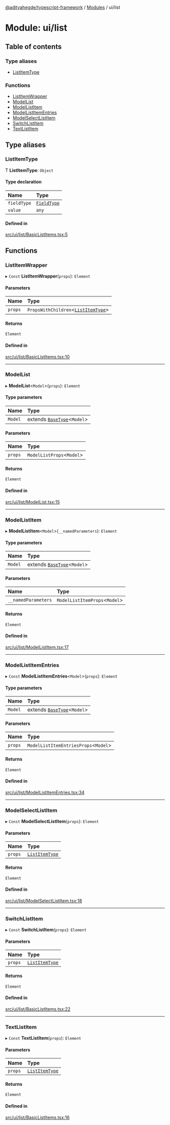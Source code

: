 [@adityahegde/typescript-framework](../README.md) / [Modules](../modules.md) / ui/list

# Module: ui/list

## Table of contents

### Type aliases

- [ListItemType](ui_list.md#listitemtype)

### Functions

- [ListItemWrapper](ui_list.md#listitemwrapper)
- [ModelList](ui_list.md#modellist)
- [ModelListItem](ui_list.md#modellistitem)
- [ModelListItemEntries](ui_list.md#modellistitementries)
- [ModelSelectListItem](ui_list.md#modelselectlistitem)
- [SwitchListItem](ui_list.md#switchlistitem)
- [TextListItem](ui_list.md#textlistitem)

## Type aliases

### ListItemType

Ƭ **ListItemType**: `Object`

#### Type declaration

| Name | Type |
| :------ | :------ |
| `fieldType` | [`FieldType`](models.md#fieldtype) |
| `value` | `any` |

#### Defined in

[src/ui/list/BasicListItems.tsx:5](https://github.com/AdityaHegde/typescript-framework/blob/8035b74/src/ui/list/BasicListItems.tsx#L5)

## Functions

### ListItemWrapper

▸ `Const` **ListItemWrapper**(`props`): `Element`

#### Parameters

| Name | Type |
| :------ | :------ |
| `props` | `PropsWithChildren`<[`ListItemType`](ui_list.md#listitemtype)\> |

#### Returns

`Element`

#### Defined in

[src/ui/list/BasicListItems.tsx:10](https://github.com/AdityaHegde/typescript-framework/blob/8035b74/src/ui/list/BasicListItems.tsx#L10)

___

### ModelList

▸ **ModelList**<`Model`\>(`props`): `Element`

#### Type parameters

| Name | Type |
| :------ | :------ |
| `Model` | extends [`BaseType`](../classes/models.BaseType.md)<`Model`\> |

#### Parameters

| Name | Type |
| :------ | :------ |
| `props` | `ModelListProps`<`Model`\> |

#### Returns

`Element`

#### Defined in

[src/ui/list/ModelList.tsx:15](https://github.com/AdityaHegde/typescript-framework/blob/8035b74/src/ui/list/ModelList.tsx#L15)

___

### ModelListItem

▸ **ModelListItem**<`Model`\>(`__namedParameters`): `Element`

#### Type parameters

| Name | Type |
| :------ | :------ |
| `Model` | extends [`BaseType`](../classes/models.BaseType.md)<`Model`\> |

#### Parameters

| Name | Type |
| :------ | :------ |
| `__namedParameters` | `ModelListItemProps`<`Model`\> |

#### Returns

`Element`

#### Defined in

[src/ui/list/ModelListItem.tsx:17](https://github.com/AdityaHegde/typescript-framework/blob/8035b74/src/ui/list/ModelListItem.tsx#L17)

___

### ModelListItemEntries

▸ `Const` **ModelListItemEntries**<`Model`\>(`props`): `Element`

#### Type parameters

| Name | Type |
| :------ | :------ |
| `Model` | extends [`BaseType`](../classes/models.BaseType.md)<`Model`\> |

#### Parameters

| Name | Type |
| :------ | :------ |
| `props` | `ModelListItemEntriesProps`<`Model`\> |

#### Returns

`Element`

#### Defined in

[src/ui/list/ModelListItemEntries.tsx:34](https://github.com/AdityaHegde/typescript-framework/blob/8035b74/src/ui/list/ModelListItemEntries.tsx#L34)

___

### ModelSelectListItem

▸ `Const` **ModelSelectListItem**(`props`): `Element`

#### Parameters

| Name | Type |
| :------ | :------ |
| `props` | [`ListItemType`](ui_list.md#listitemtype) |

#### Returns

`Element`

#### Defined in

[src/ui/list/ModelSelectListItem.tsx:18](https://github.com/AdityaHegde/typescript-framework/blob/8035b74/src/ui/list/ModelSelectListItem.tsx#L18)

___

### SwitchListItem

▸ `Const` **SwitchListItem**(`props`): `Element`

#### Parameters

| Name | Type |
| :------ | :------ |
| `props` | [`ListItemType`](ui_list.md#listitemtype) |

#### Returns

`Element`

#### Defined in

[src/ui/list/BasicListItems.tsx:22](https://github.com/AdityaHegde/typescript-framework/blob/8035b74/src/ui/list/BasicListItems.tsx#L22)

___

### TextListItem

▸ `Const` **TextListItem**(`props`): `Element`

#### Parameters

| Name | Type |
| :------ | :------ |
| `props` | [`ListItemType`](ui_list.md#listitemtype) |

#### Returns

`Element`

#### Defined in

[src/ui/list/BasicListItems.tsx:16](https://github.com/AdityaHegde/typescript-framework/blob/8035b74/src/ui/list/BasicListItems.tsx#L16)
